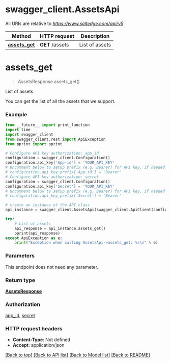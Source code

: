 # swagger_client.AssetsApi

All URIs are relative to *https://www.saltedge.com/api/v5*

Method | HTTP request | Description
------------- | ------------- | -------------
[**assets_get**](AssetsApi.md#assets_get) | **GET** /assets | List of assets

# **assets_get**
> AssetsResponse assets_get()

List of assets

You can get the list of all the assets that we support.

### Example
```python
from __future__ import print_function
import time
import swagger_client
from swagger_client.rest import ApiException
from pprint import pprint

# Configure API key authorization: app_id
configuration = swagger_client.Configuration()
configuration.api_key['App-id'] = 'YOUR_API_KEY'
# Uncomment below to setup prefix (e.g. Bearer) for API key, if needed
# configuration.api_key_prefix['App-id'] = 'Bearer'
# Configure API key authorization: secret
configuration = swagger_client.Configuration()
configuration.api_key['Secret'] = 'YOUR_API_KEY'
# Uncomment below to setup prefix (e.g. Bearer) for API key, if needed
# configuration.api_key_prefix['Secret'] = 'Bearer'

# create an instance of the API class
api_instance = swagger_client.AssetsApi(swagger_client.ApiClient(configuration))

try:
    # List of assets
    api_response = api_instance.assets_get()
    pprint(api_response)
except ApiException as e:
    print("Exception when calling AssetsApi->assets_get: %s\n" % e)
```

### Parameters
This endpoint does not need any parameter.

### Return type

[**AssetsResponse**](AssetsResponse.md)

### Authorization

[app_id](../README.md#app_id), [secret](../README.md#secret)

### HTTP request headers

 - **Content-Type**: Not defined
 - **Accept**: application/json

[[Back to top]](#) [[Back to API list]](../README.md#documentation-for-api-endpoints) [[Back to Model list]](../README.md#documentation-for-models) [[Back to README]](../README.md)

